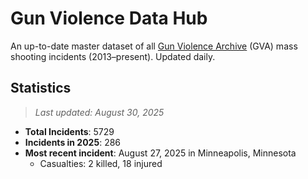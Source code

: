# Gun Violence Data Hub
An up-to-date master dataset of all [Gun Violence Archive](https://www.gunviolencearchive.org/) (GVA) mass shooting incidents (2013–present). Updated daily.

## Statistics
>*Last updated: August 30, 2025*
- **Total Incidents**: 5729
- **Incidents in 2025**: 286
- **Most recent incident**: August 27, 2025 in Minneapolis, Minnesota
  - Casualties: 2 killed, 18 injured
